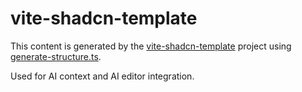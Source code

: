 # vite-shadcn-template

This content is generated by the [vite-shadcn-template](../../apps/vite-shadcn-template) project using [generate-structure.ts](../../apps/vite-shadcn-template/generate-structure.ts).

Used for AI context and AI editor integration.